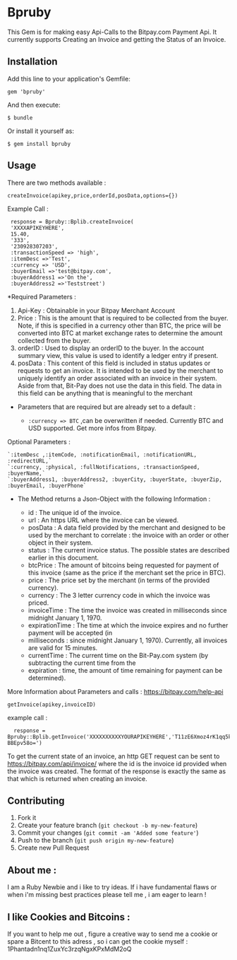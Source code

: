 # Bpruby

This Gem is for making easy Api-Calls to the Bitpay.com Payment Api.
It currently supports Creating an Invoice and getting the Status of an Invoice.

## Installation

Add this line to your application's Gemfile:

    gem 'bpruby'

And then execute:

    $ bundle

Or install it yourself as:

    $ gem install bpruby

## Usage


There are two methods available :

	createInvoice(apikey,price,orderId,posData,options={})

Example Call :

     response = Bpruby::Bplib.createInvoice(
	 'XXXXAPIKEYHERE',
	 15.40,
	 '333',
	 '230928307203',
	 :transactionSpeed => 'high',
	 :itemDesc =>'Test',
	 :currency => 'USD',
	 :buyerEmail =>'test@bitpay.com',
	 :buyerAddress1 =>'On the',
	 :buyerAddress2 =>'Teststreet')

*Required Parameters : 

 1. Api-Key : Obtainable in your Bitpay Merchant Account
 2. Price : This is the amount that is required to be collected from the
   buyer. Note, if this is specified in a currency other than BTC,
   the price will be converted into BTC at market exchange
   rates to determine the amount collected from the buyer.
 3. orderID : Used to display an orderID to the buyer. In the account
   summary view, this value is used to identify a ledger entry if
   present.
 4. posData : This content of this field is included in status updates or
   requests to get an invoice. It is intended to be used by
   the merchant to uniquely identify an order associated with
   an invoice in their system. Aside from that, Bit-Pay does
   not use the data in this field. The data in this field can be
   anything that is meaningful to the merchant

 * Parameters that are required but are already set to a default :

   *  `:currency => BTC` ,can be overwritten if needed. Currently BTC and USD supported. Get more infos from Bitpay.

  Optional Parameters : 

    `:itemDesc ,:itemCode, :notificationEmail, :notificationURL, :redirectURL,`
    `:currency, :physical, :fullNotifications, :transactionSpeed, :buyerName,`
    `:buyerAddress1, :buyerAddress2, :buyerCity, :buyerState, :buyerZip, :buyerEmail, :buyerPhone`

   
   
   
   
 * The Method returns a Json-Object with the following Information :

   * id  : The unique id of the invoice.
   * url : An https URL where the invoice can be viewed.
   * posData : A data field provided by the merchant and designed to be used by the merchant to correlate : the invoice with an order or other object in their system.
   * status  : The current invoice status. The possible states are described earlier in this document.
   * btcPrice : The amount of bitcoins being requested for payment of this invoice (same as the price if
             the merchant set the price in BTC).
   * price  : The price set by the merchant (in terms of the provided currency).
   * currency : The 3 letter currency code in which the invoice was priced.
   * invoiceTime : The time the invoice was created in milliseconds since midnight January 1, 1970.
   * expirationTime : The time at which the invoice expires and no further payment will be accepted (in
   * milliseconds : since midnight January 1, 1970). Currently, all invoices are valid for 15
                 minutes.
   * currentTime : The current time on the Bit-Pay.com system (by subtracting the current time from the
   * expiration  : time, the amount of time remaining for payment can be determined).

More Information about Parameters and calls : https://bitpay.com/help-api



	getInvoice(apikey,invoiceID)

example call : 

	  response = Bpruby::Bplib.getInvoice('XXXXXXXXXXYOURAPIKEYHERE','T11zE6Xmoz4rK1qq5ktalduPTUO9C9V9NN-BBEpv58o=')

To get the current state of an invoice, an http GET request can be sent to https://bitpay.com/api/invoice/
<id> where the id is the invoice id provided when the invoice was created. The format of the response is
exactly the same as that which is returned when creating an invoice.


## Contributing

1. Fork it
2. Create your feature branch (`git checkout -b my-new-feature`)
3. Commit your changes (`git commit -am 'Added some feature'`)
4. Push to the branch (`git push origin my-new-feature`)
5. Create new Pull Request

## About me :

I am a Ruby Newbie and i like to try ideas. If i have fundamental flaws or when i'm missing best practices please tell me , i am eager to learn !

## I like Cookies and Bitcoins :

If you want to help me out , figure a creative way to send me a cookie or spare a Bitcent to this adress , so i can get the cookie myself :
	 1Phantadn1nq1ZuxYc3rzqNgxKPxMdM2oQ

